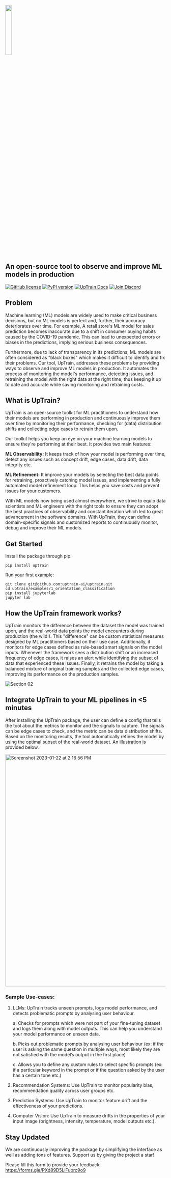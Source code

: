 [<img src="https://user-images.githubusercontent.com/108270398/214240695-4f958b76-c993-4ddd-8de6-8668f4d0da84.png" width= "20%" />](https://uptrain.ai)

## An open-source tool to observe and improve ML models in production
[![GitHub license](https://img.shields.io/badge/License-Apache_2.0-blue.svg)](https://github.com/uptrainai/uptrain/blob/main/LICENSE)
[![PyPI version](https://badge.fury.io/py/uptrain.svg)](https://pypi.org/project/uptrain/)
[![UpTrain Docs](https://img.shields.io/badge/UpTrain-Docs-blue)](https://uptrain-ai.gitbook.io/uptrain-documentation/)
[![Join Discord](https://img.shields.io/badge/Join-Discord-orange)](https://discord.com/invite/gVvZhhrQaQ)

## Problem

Machine learning (ML) models are widely used to make critical business decisions, but no ML models is perfect and, further, their accuracy deteriorates over time. For example, A retail store's ML model for sales prediction becomes inaccurate due to a shift in consumer buying habits caused by the COVID-19 pandemic. This can lead to unexpected errors or biases in the predictions, implying serious business consequences. 

Furthermore, due to lack of transparency in its predictions, ML models are often considered as "black boxes" which makes it difficult to identify and fix their problems. Our tool, UpTrain, addresses these problems by providing ways to observe and improve ML models in production. It automates the process of monitoring the model's performance, detecting issues, and retraining the model with the right data at the right time, thus keeping it up to date and accurate while saving monitoring and retraining costs.

## What is UpTrain?
UpTrain is an open-source toolkit for ML practitioners to understand how their models are performing in production and continuously improve them over time by monitoring their performance, checking for (data) distribution shifts and collecting edge cases to retrain them upon. 

Our toolkit helps you keep an eye on your machine learning models to ensure they're performing at their best. It provides two main features:

**ML Observability:** It keeps track of how your model is performing over time, detect any issues such as concept drift, edge cases, data drift, data integrity etc.

**ML Refinement:** It improve your models by selecting the best data points for retraining, proactively catching model issues, and implementing a fully automated model refinement loop. This helps you save costs and prevent issues for your customers.

With ML models now being used almost everywhere, we strive to equip data scientists and ML engineers with the right tools to ensure they can adopt the best practices of observability and constant iteration which led to great advancement in the software domains. With UpTrain, they can define domain-specific signals and customized reports to continuously monitor, debug and improve their ML models. 

## Get Started
Install the package through pip:
```console
pip install uptrain
```
Run your first example:
```console
git clone git@github.com:uptrain-ai/uptrain.git
cd uptrain/examples/1_orientation_classification
pip install jupyterlab
jupyter lab
```

## How the UpTrain framework works?
UpTrain monitors the difference between the dataset the model was trained upon, and the real-world data points the model encounters during production (the wild!). This "difference" can be custom statistical measures designed by ML practitioners based on their use case. Additionally, it monitors for edge cases defined as rule-based smart signals on the model inputs. Whenever the framework sees a distribution shift or an increased frequency of edge cases, it raises an alert while identifying the subset of data that experienced these issues. Finally, it retrains the model by taking a balanced mixture of original training samples and the collected edge cases, improving its performance on the production samples.

![Section 02](https://user-images.githubusercontent.com/108270398/213943659-7ad062b0-9ee3-4007-8860-9333c4124ffe.jpg)


## Integrate UpTrain to your ML pipelines in <5 minutes
After installing the UpTrain package, the user can define a config that tells the tool about the metrics to monitor and the signals to capture. The signals can be edge cases to check, and the metric can be data distribution shifts. Based on the monitoring results, the tool automatically refines the model by using the optimal subset of the real-world dataset. An illustration is provided below. 

<img width="729" alt="Screenshot 2023-01-22 at 2 16 56 PM" src="https://user-images.githubusercontent.com/108270398/213943297-0fbb2afb-908f-4a02-83ca-3e5926716001.png">

### Sample Use-cases:
1. LLMs: UpTrain tracks unseen prompts, logs model performance, and detects problematic prompts by analysing user behaviour.

    a. Checks for prompts which were not part of your fine-tuning dataset and logs them along with model outputs. This can help you understand your model performance on unseen data.

    b. Picks out problematic prompts by analysing user behaviour (ex: if the user is asking the same question in multiple ways, most likely they are not satisfied with the model’s output in the first place)

    c. Allows you to define any custom rules to select specific prompts (ex: if a particular keyword in the prompt or if the question asked by the user has a certain tone etc.)

2. Recommendation Systems: Use UpTrain to monitor popularity bias, recommendation quality across user groups etc.

3. Prediction Systems: Use UpTrain to monitor feature drift and the effectiveness of your predictions.

4. Computer Vision: Use UpTrain to measure drifts in the properties of your input image (brightness, intensity, temperature, model outputs etc.).



## Stay Updated
We are continuously improving the package by simplifying the interface as well as adding tons of features. Support us by giving the project a star!

Please fill this form to provide your feedback:
https://forms.gle/PXd89D5LiFubro9o9
